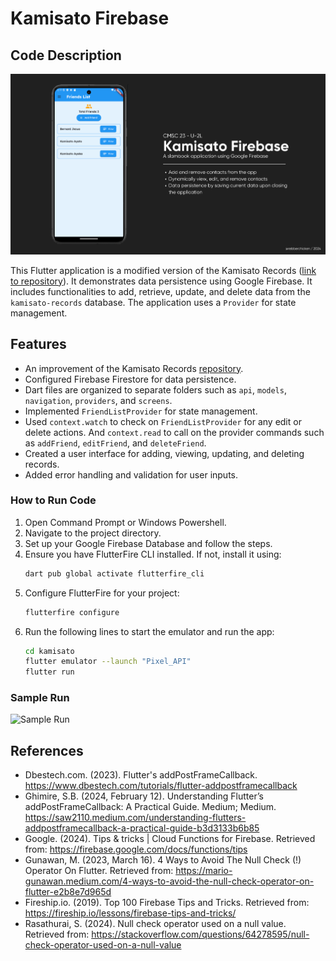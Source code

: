 # Kamisato Firebase

## Code Description

![Startup Screen](docs/startup.png)

This Flutter application is a modified version of the Kamisato Records ([link to repository](https://github.com/bernardjezua/kamisato-records)). It demonstrates data persistence using Google Firebase. It includes functionalities to add, retrieve, update, and delete data from the `kamisato-records` database. The application uses a `Provider` for state management.

## Features

- An improvement of the Kamisato Records [repository](https://github.com/bernardjezua/kamisato-records).
- Configured Firebase Firestore for data persistence.
- Dart files are organized to separate folders such as `api`, `models`, `navigation`, `providers`, and `screens`.
- Implemented `FriendListProvider` for state management.
- Used `context.watch` to check on `FriendListProvider` for any edit or delete actions. And `context.read` to call on the provider commands such as `addFriend`, `editFriend`, and `deleteFriend`.
- Created a user interface for adding, viewing, updating, and deleting records.
- Added error handling and validation for user inputs.

### How to Run Code
1. Open Command Prompt or Windows Powershell.
2. Navigate to the project directory.
3. Set up your Google Firebase Database and follow the steps.
4. Ensure you have FlutterFire CLI installed. If not, install it using:
    ```sh
    dart pub global activate flutterfire_cli
    ```
5. Configure FlutterFire for your project:
    ```sh
    flutterfire configure
    ```
6. Run the following lines to start the emulator and run the app:
    ```sh
    cd kamisato
    flutter emulator --launch "Pixel_API"
    flutter run
    ```

### Sample Run

![Sample Run](docs/samplerun.gif)

## References

- Dbestech.com. (2023).  Flutter's addPostFrameCallback. https://www.dbestech.com/tutorials/flutter-addpostframecallback
- Ghimire, S.B. (2024, February 12). Understanding Flutter’s addPostFrameCallback: A Practical Guide. Medium; Medium. https://saw2110.medium.com/understanding-flutters-addpostframecallback-a-practical-guide-b3d3133b6b85
- Google. (2024). Tips & tricks | Cloud Functions for Firebase. Retrieved from: https://firebase.google.com/docs/functions/tips
- Gunawan, M. (2023, March 16). 4 Ways to Avoid The Null Check (!) Operator On Flutter. Retrieved from: https://mario-gunawan.medium.com/4-ways-to-avoid-the-null-check-operator-on-flutter-e2b8e7d965d
- Fireship.io. (2019). Top 100 Firebase Tips and Tricks. Retrieved from: https://fireship.io/lessons/firebase-tips-and-tricks/
- Rasathurai, S. (2024). Null check operator used on a null value. Retrieved from: https://stackoverflow.com/questions/64278595/null-check-operator-used-on-a-null-value